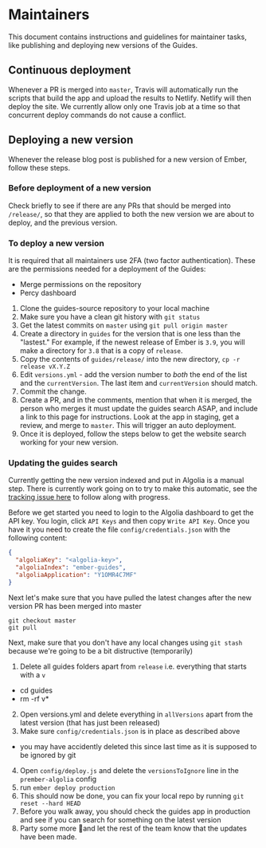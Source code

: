 # Maintainers

This document contains instructions and guidelines for maintainer tasks, like publishing and deploying new versions of the Guides.

## Continuous deployment

Whenever a PR is merged into `master`, Travis will automatically run the scripts that build the app and upload the results to Netlify. Netlify will then deploy the site. We currently allow only one Travis job at a time so that concurrent deploy commands do not cause a conflict.

## Deploying a new version

Whenever the release blog post is published for a new version of Ember, follow these steps.

### Before deployment of a new version

Check briefly to see if there are any PRs that should be merged into `/release/`, so that they are applied to both the new version we are about to deploy, and the previous version.

### To deploy a new version

It is required that all maintainers use 2FA (two factor authentication). These are the permissions needed for a deployment of the Guides:

- Merge permissions on the repository
- Percy dashboard

1. Clone the guides-source repository to your local machine
2. Make sure you have a clean git history with `git status`
3. Get the latest commits on `master` using `git pull origin master`
4. Create a directory in `guides` for the version that is one less than the "lastest." For example, if the newest release of Ember is `3.9`, you will make a directory for `3.8` that is a copy of `release`.
5. Copy the contents of `guides/release/` into the new directory, `cp -r release vX.Y.Z`
6. Edit `versions.yml` - add the version number to _both_ the end of the list and the `currentVersion`. The last item and `currentVersion` should match.
7. Commit the change.
8. Create a PR, and in the comments, mention that when it is merged, the person who merges it must update the guides search ASAP, and include a link to this page for instructions. Look at the app in staging, get a review, and merge to `master`. This will trigger an auto deployment.
9. Once it is deployed, follow the steps below to get the website search working for your new version.

### Updating the guides search

Currently getting the new version indexed and put in Algolia is a manual step. There is currently work going on to try to make this automatic, see the [tracking issue here](https://github.com/ember-learn/guides-source/issues/487) to follow along with progress.

Before we get started you need to login to the Algolia dashboard to get the API key. You login, click `API Keys` and then copy `Write API Key`. Once you have it you need to create the file `config/credentials.json` with the following content: 

```json
{
  "algoliaKey": "<algolia-key>",
  "algoliaIndex": "ember-guides",
  "algoliaApplication": "Y1OMR4C7MF"
}
```

Next let's make sure that you have pulled the latest changes after the new version PR has been merged into master

```
git checkout master
git pull
```

Next, make sure that you don't have any local changes using `git stash` because we're going to be a bit distructive (temporarily)

1. Delete all guides folders apart from `release` i.e. everything that starts with a `v`
  - cd guides
  - rm -rf v*
2. Open versions.yml and delete everything in `allVersions` apart from the latest version (that has just been released) 
3. Make sure `config/credentials.json` is in place as described above
  - you may have accidently deleted this since last time as it is supposed to be ignored by git
4. Open `config/deploy.js` and delete the `versionsToIgnore` line in the `prember-algolia` config
5. run `ember deploy production`
6. This should now be done, you can fix your local repo by running `git reset --hard HEAD`
7. Before you walk away, you should check the guides app in production and see if you can search for something on the latest version
8. Party some more 🎉and let the rest of the team know that the updates have been made.  
